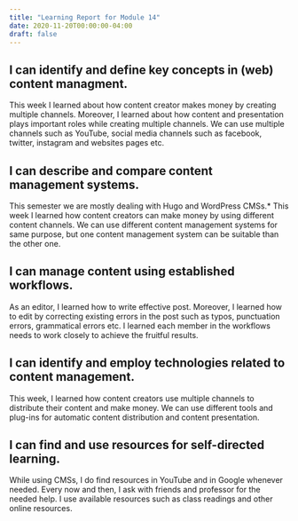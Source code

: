 ```yaml
---
title: "Learning Report for Module 14"
date: 2020-11-20T00:00:00-04:00
draft: false
---
```


I can identify and define key concepts in (web) content managment.
-----------------------------------------------------------------
This week I learned about how content creator makes money by creating multiple
channels. Moreover, I learned about how content and presentation plays important 
roles while creating multiple channels. We can use multiple channels such as YouTube,
social media channels such as facebook, twitter, instagram and websites pages etc.

I can describe and compare content management systems.
------------------------------------------------------
This semester we are mostly dealing with Hugo and WordPress CMSs.* This week I learned 
how content creators can make money by using different content channels. We can use different 
content management systems for same purpose, but one content management system can be suitable
than the other one.

I can manage content using established workflows.
-------------------------------------------------
As an editor, I learned how to write effective post. Moreover, I learned how to edit by correcting
existing errors in the post such as typos, punctuation errors, grammatical errors etc. I learned 
each member in the workflows needs to work closely to achieve the fruitful results.

I can identify and employ technologies related to content management.
---------------------------------------------------------------------
This week, I learned how content creators use multiple channels to distribute their content and make money.
We can use different tools and plug-ins for automatic content distribution and content presentation.

I can find and use resources for self-directed learning.
--------------------------------------------------------
While using CMSs, I do find resources in YouTube and in Google whenever needed. Every now and then, I ask
with friends and professor for the needed help. I use available resources such as class readings and other
online resources.

